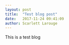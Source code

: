 ```yaml
---
layout: post
title:  "Test blog post"
date:   2017-11-24 09:41:09
author: Scarlett Larouge
---
```

This is a test blog